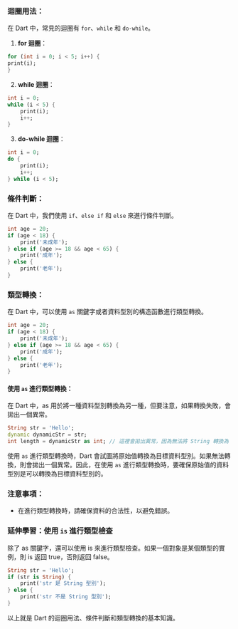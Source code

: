 ### 迴圈用法：
在 Dart 中，常見的迴圈有 `for`、`while` 和 `do-while`。

1.  **for 迴圈**：
```dart
for (int i = 0; i < 5; i++) {
print(i);
}
```  
2.  **while 迴圈**：

```dart
int i = 0;
while (i < 5) {
    print(i);
    i++;
}
```
3.  **do-while 迴圈**：

```dart
int i = 0;
do {
    print(i);
    i++;
} while (i < 5);
```
### 條件判斷：
在 Dart 中，我們使用 `if`、`else if` 和 `else` 來進行條件判斷。

```dart
int age = 20;
if (age < 18) {
    print('未成年');
} else if (age >= 18 && age < 65) {
    print('成年');
} else {
    print('老年');
}
```

### 類型轉換：
在 Dart 中，可以使用 `as` 關鍵字或者資料型別的構造函數進行類型轉換。

```dart
int age = 20;
if (age < 18) {
    print('未成年');
} else if (age >= 18 && age < 65) {
    print('成年');
} else {
    print('老年');
}
```

#### 使用 `as` 進行類型轉換：
在 Dart 中，as 用於將一種資料型別轉換為另一種，但要注意，如果轉換失敗，會拋出一個異常。

```dart
String str = 'Hello';
dynamic dynamicStr = str;
int length = dynamicStr as int; // 這裡會拋出異常，因為無法將 String 轉換為 int
```
使用 `as` 進行類型轉換時，Dart 會試圖將原始值轉換為目標資料型別。如果無法轉換，則會拋出一個異常。因此，在使用 `as` 進行類型轉換時，要確保原始值的資料型別是可以轉換為目標資料型別的。

### 注意事項：

*   在進行類型轉換時，請確保資料的合法性，以避免錯誤。

### 延伸學習：使用 `is` 進行類型檢查
除了 as 關鍵字，還可以使用 is 來進行類型檢查。如果一個對象是某個類型的實例，則 is 返回 true，否則返回 false。

```dart
String str = 'Hello';
if (str is String) {
    print('str 是 String 型別');
} else {
    print('str 不是 String 型別');
}
```

以上就是 Dart 的迴圈用法、條件判斷和類型轉換的基本知識。